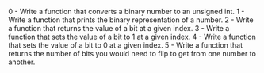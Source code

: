 0 - Write a function that converts a binary number to an unsigned int.
1 - Write a function that prints the binary representation of a number.
2 - Write a function that returns the value of a bit at a given index.
3 - Write a function that sets the value of a bit to 1 at a given index.
4 - Write a function that sets the value of a bit to 0 at a given index.
5 - Write a function that returns the number of bits you would need to flip to get from one number to another.
